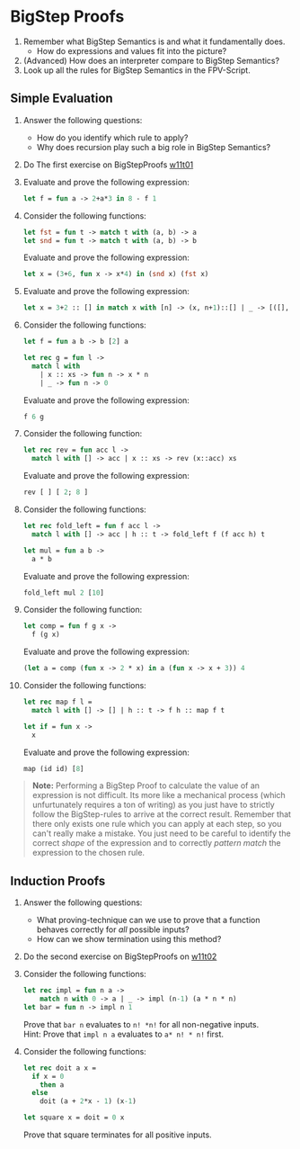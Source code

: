 # BigStep Proofs

1. Remember what BigStep Semantics is and what it fundamentally does.
   + How do expressions and values fit into the picture?
2. (Advanced) How does an interpreter compare to BigStep Semantics?
3. Look up all the rules for BigStep Semantics in the FPV-Script.

## Simple Evaluation

1. Answer the following questions:
   + How do you identify which rule to apply?
   + Why does recursion play such a big role in BigStep Semantics?

2. Do The first exercise on BigStepProofs [w11t01](https://artemis.ase.in.tum.de/courses/253/exercises/10336)

3. Evaluate and prove the following expression:

    ```ocaml
    let f = fun a -> 2+a*3 in 8 - f 1
    ```

4. Consider the following functions:

    ```ocaml
    let fst = fun t -> match t with (a, b) -> a
    let snd = fun t -> match t with (a, b) -> b
    ```

    Evaluate and prove the following expression:

    ```ocaml
    let x = (3+6, fun x -> x*4) in (snd x) (fst x)
    ```

5. Evaluate and prove the following expression:

    ```ocaml
    let x = 3+2 :: [] in match x with [n] -> (x, n+1)::[] | _ -> [([], 0)]
    ```

6. Consider the following functions:

    ```ocaml
    let f = fun a b -> b [2] a

    let rec g = fun l -> 
      match l with
        | x :: xs -> fun n -> x * n
        | _ -> fun n -> 0
    ```

    Evaluate and prove the following expression:

    ```ocaml
    f 6 g
    ```

7. Consider the following function:

    ```ocaml
    let rec rev = fun acc l ->
      match l with [] -> acc | x :: xs -> rev (x::acc) xs
    ```

    Evaluate and prove the following expression:

    ```ocaml
    rev [ ] [ 2; 8 ]
    ```

8. Consider the following functions:

    ```ocaml
    let rec fold_left = fun f acc l ->
      match l with [] -> acc | h :: t -> fold_left f (f acc h) t

    let mul = fun a b ->
      a * b
    ```

    Evaluate and prove the following expression:

    ```ocaml
    fold_left mul 2 [10]
    ```

9. Consider the following function:

    ```ocaml
    let comp = fun f g x ->
      f (g x)
    ```

    Evaluate and prove the following expression:

    ```ocaml
    (let a = comp (fun x -> 2 * x) in a (fun x -> x + 3)) 4
   ```

10. Consider the following functions:

    ```ocaml
    let rec map f l =
      match l with [] -> [] | h :: t -> f h :: map f t

    let if = fun x ->
      x
    ```

    Evaluate and prove the following expression:

    ```ocaml
    map (id id) [8]
    ```

> **Note:** Performing a BigStep Proof to calculate the value of an expression is not difficult. Its more like a mechanical process (which unfurtunately requires a ton of writing) as you just have to strictly follow the BigStep-rules to arrive at the correct result. Remember that there only exists one rule which you can apply at each step, so you can't really make a mistake. You just need to be careful to identify the correct *shape* of the expression and to correctly *pattern match* the expression to the chosen rule.

## Induction Proofs

1. Answer the following questions:
   + What proving-technique can we use to prove that a function behaves correctly for *all* possible inputs?
   + How can we show termination using this method?

2. Do the second exercise on BigStepProofs on [w11t02](https://artemis.ase.in.tum.de/courses/253/exercises/10337)

3. Consider the following functions:

    ```ocaml
    let rec impl = fun n a -> 
        match n with 0 -> a | _ -> impl (n-1) (a * n * n)
    let bar = fun n -> impl n 1
    ```

    Prove that ```bar n``` evaluates to ```n! *n!``` for all non-negative inputs.\
    Hint: Prove that ```impl n a``` evaluates to ```a* n! * n!``` first.
4. Consider the following functions:

   ```ocaml
   let rec doit a x =
     if x = 0
       then a
     else
       doit (a + 2*x - 1) (x-1)

   let square x = doit = 0 x
   ```

   Prove that square terminates for all positive inputs.
